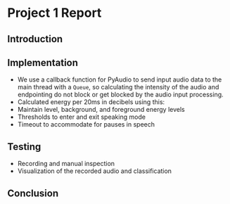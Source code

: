 # Project 1 Report

<!-- TODO: Brief overview -->

## Introduction

<!-- TODO: what is endpointing and how it works -->

## Implementation

- We use a callback function for PyAudio to send input audio data to the main
    thread with a `Queue`, so calculating the intensity of the audio and
    endpointing do not block or get blocked by the audio input processing.
- Calculated energy per 20ms in decibels using this:
- Maintain level, background, and foreground energy levels
- Thresholds to enter and exit speaking mode
- Timeout to accommodate for pauses in speech

## Testing

- Recording and manual inspection
- Visualization of the recorded audio and classification

## Conclusion

<!-- TODO: summary and takeaways -->
